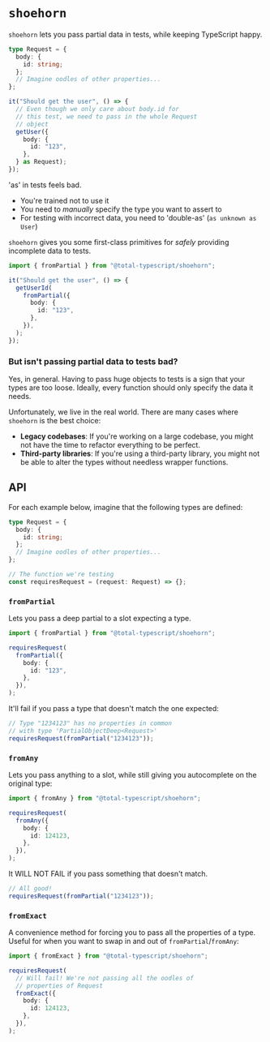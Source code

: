 # `shoehorn`

`shoehorn` lets you pass partial data in tests, while keeping TypeScript happy.

```ts
type Request = {
  body: {
    id: string;
  };
  // Imagine oodles of other properties...
};

it("Should get the user", () => {
  // Even though we only care about body.id for
  // this test, we need to pass in the whole Request
  // object
  getUser({
    body: {
      id: "123",
    },
  } as Request);
});
```

'as' in tests feels bad.

- You're trained not to use it
- You need to _manually_ specify the type you want to assert to
- For testing with incorrect data, you need to 'double-as' (`as unknown as User`)

`shoehorn` gives you some first-class primitives for _safely_ providing incomplete data to tests.

```ts
import { fromPartial } from "@total-typescript/shoehorn";

it("Should get the user", () => {
  getUserId(
    fromPartial({
      body: {
        id: "123",
      },
    }),
  );
});
```

### But isn't passing partial data to tests bad?

Yes, in general. Having to pass huge objects to tests is a sign that your types are too loose. Ideally, every function should only specify the data it needs.

Unfortunately, we live in the real world. There are many cases where `shoehorn` is the best choice:

- **Legacy codebases**: If you're working on a large codebase, you might not have the time to refactor everything to be perfect.
- **Third-party libraries**: If you're using a third-party library, you might not be able to alter the types without needless wrapper functions.

## API

For each example below, imagine that the following types are defined:

```ts
type Request = {
  body: {
    id: string;
  };
  // Imagine oodles of other properties...
};

// The function we're testing
const requiresRequest = (request: Request) => {};
```

### `fromPartial`

Lets you pass a deep partial to a slot expecting a type.

```ts
import { fromPartial } from "@total-typescript/shoehorn";

requiresRequest(
  fromPartial({
    body: {
      id: "123",
    },
  }),
);
```

It'll fail if you pass a type that doesn't match the one expected:

```ts
// Type "1234123" has no properties in common
// with type 'PartialObjectDeep<Request>'
requiresRequest(fromPartial("1234123"));
```

### `fromAny`

Lets you pass anything to a slot, while still giving you autocomplete on the original type:

```ts
import { fromAny } from "@total-typescript/shoehorn";

requiresRequest(
  fromAny({
    body: {
      id: 124123,
    },
  }),
);
```

It WILL NOT FAIL if you pass something that doesn't match.

```ts
// All good!
requiresRequest(fromPartial("1234123"));
```

### `fromExact`

A convenience method for forcing you to pass all the properties of a type. Useful for when you want to swap in and out of `fromPartial`/`fromAny`:

```ts
import { fromExact } from "@total-typescript/shoehorn";

requiresRequest(
  // Will fail! We're not passing all the oodles of
  // properties of Request
  fromExact({
    body: {
      id: 124123,
    },
  }),
);
```
